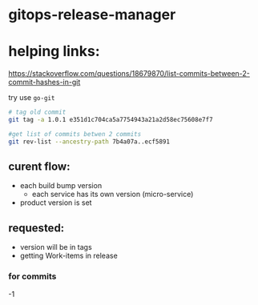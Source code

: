 # gitops-release-manager
# helping links:
https://stackoverflow.com/questions/18679870/list-commits-between-2-commit-hashes-in-git

try use `go-git`
```sh
# tag old commit
git tag -a 1.0.1 e351d1c704ca5a7754943a21a2d58ec75608e7f7

#get list of commits betwen 2 commits 
git rev-list --ancestry-path 7b4a07a..ecf5891
```
## curent flow:
- each build bump version
    - each service has its own version (micro-service)
- product version is set

## requested:
- version will be in tags
- getting Work-items in release

### for commits 
-1 
